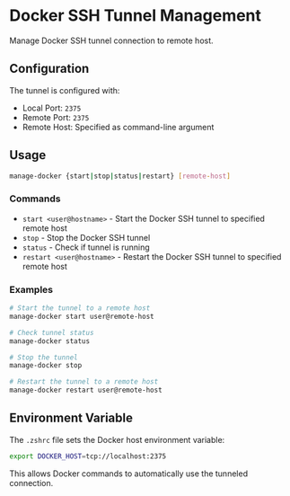 # Docker SSH Tunnel Management

Manage Docker SSH tunnel connection to remote host.

## Configuration

The tunnel is configured with:
- Local Port: `2375`
- Remote Port: `2375`
- Remote Host: Specified as command-line argument

## Usage

```bash
manage-docker {start|stop|status|restart} [remote-host]
```

### Commands

- `start <user@hostname>` - Start the Docker SSH tunnel to specified remote host
- `stop` - Stop the Docker SSH tunnel
- `status` - Check if tunnel is running
- `restart <user@hostname>` - Restart the Docker SSH tunnel to specified remote host

### Examples

```bash
# Start the tunnel to a remote host
manage-docker start user@remote-host

# Check tunnel status
manage-docker status

# Stop the tunnel
manage-docker stop

# Restart the tunnel to a remote host
manage-docker restart user@remote-host
```

## Environment Variable

The `.zshrc` file sets the Docker host environment variable:

```bash
export DOCKER_HOST=tcp://localhost:2375
```

This allows Docker commands to automatically use the tunneled connection.
